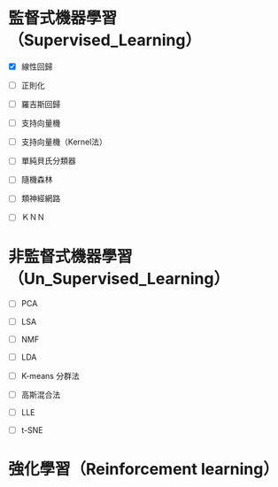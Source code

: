監督式機器學習（Supervised_Learning）
==========
- [X] 線性回歸
- [ ] 正則化
- [ ] 羅吉斯回歸
- [ ] 支持向量機
- [ ] 支持向量機（Kernel法）
- [ ] 單純貝氏分類器
- [ ] 隨機森林
- [ ] 類神經網路
- [ ] ＫＮＮ


非監督式機器學習（Un_Supervised_Learning）
==========
- [ ] PCA
- [ ] LSA
- [ ] NMF
- [ ] LDA
- [ ] K-means 分群法
- [ ] 高斯混合法
- [ ] LLE
- [ ] t-SNE


強化學習（Reinforcement learning）
==========

